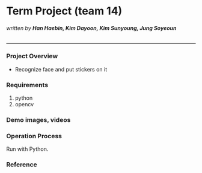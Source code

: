 # Term Project (team 14)
###### _written by ***Han Haebin, Kim Dayoon, Kim Sunyoung, Jung Soyeoun***_

---

### **Project Overview**
- Recognize face and put stickers on it


### **Requirements**
1. python
2. opencv


### **Demo images, videos**


### **Operation Process**
Run with Python.


### **Reference**
